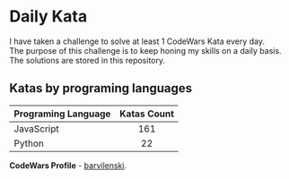 # Daily Kata

I have taken a challenge to solve at least 1 CodeWars Kata every day.  
The purpose of this challenge is to keep honing my skills on a daily basis.  
The solutions are stored in this repository.

## Katas by programing languages

| Programing Language | Katas Count |
| ------------------- | :---------: |
| JavaScript          |         161 |
| Python              |          22 |


**CodeWars Profile** - [barvilenski](https://www.codewars.com/users/vbarv24).
